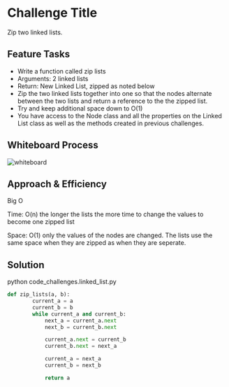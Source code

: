 # Challenge Title

Zip two linked lists.

## Feature Tasks

- Write a function called zip lists
- Arguments: 2 linked lists
- Return: New Linked List, zipped as noted below
- Zip the two linked lists together into one so that the nodes alternate between the two lists and return a reference to the the zipped list.
- Try and keep additional space down to O(1)
- You have access to the Node class and all the properties on the Linked List class as well as the methods created in previous challenges.

## Whiteboard Process

![whiteboard](/docs/linked_list_zip/whiteboardCodeChallenge8.png)

## Approach & Efficiency

Big O

Time: O(n) the longer the lists the more time to change the values to become one zipped list

Space: O(1) only the values of the nodes are changed. The lists use the same space when they are zipped as when they are seperate.

## Solution

python code_challenges.linked_list.py

```python
def zip_lists(a, b):
        current_a = a
        current_b = b
        while current_a and current_b:
            next_a = current_a.next
            next_b = current_b.next

            current_a.next = current_b
            current_b.next = next_a

            current_a = next_a
            current_b = next_b

            return a
```

